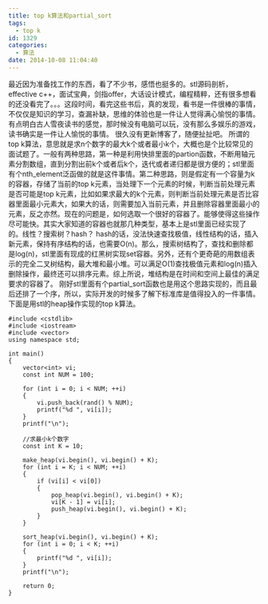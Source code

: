 ```yaml
---
title: top k算法和partial_sort
tags:
  - top k
id: 1329
categories:
  - 算法
date: 2014-10-08 11:04:40
---
```


最近因为准备找工作的东西，看了不少书，感悟也挺多的。stl源码剖析，effective c++，面试宝典，剑指offer，大话设计模式，编程精粹，还有很多想看的还没看完了。。。这段时间，看完这些书后，真的发现，看书是一件很棒的事情，不仅仅是知识的学习，查漏补缺，思维的体验也是一件让人觉得满心愉悦的事情。有点明白古人雪夜读书的感觉，那时候没有电脑可以玩，没有那么多娱乐的游戏，读书确实是一件让人愉悦的事情。
很久没有更新博客了，随便扯扯吧。
所谓的top k算法，意思就是求n个数字的最大k个或者最小k个，大概也是个比较常见的面试题了。一般有两种思路，第一种是利用快排里面的partion函数，不断用轴元素分割数组，直到分割出前k个或者后k个，迭代或者递归都是很方便的；stl里面有个nth_element泛函做的就是这件事情。第二种思路，则是假定有一个容量为k的容器，存储了当前的top k元素，当处理下一个元素的时候，判断当前处理元素是否可能是top k元素，比如如果求最大的k个元素，则判断当前处理元素是否比容器里面最小元素大，如果大的话，则需要加入当前元素，并且删除容器里面最小的元素，反之亦然。现在的问题是，如何选取一个很好的容器了。能够使得这些操作尽可能快。其实大家知道的容器也就那几种类型，基本上是stl里面已经实现了的。线性？搜索树？hash？
hash的话，没法快速查找极值，线性结构的话，插入新元素，保持有序结构的话，也需要O(n)。那么，搜索树结构了，查找和删除都是log(n)，stl里面有现成的红黑树实现set容器。另外，还有个更奇葩的用数组表示的完全二叉树结构，最大堆和最小堆。可以满足O(1)查找极值元素和log(n)插入删除操作，最终还可以排序元素。综上所说，堆结构是在时间和空间上最佳的满足要求的容器了。
刚好stl里面有个partial_sort函数也是用这个思路实现的，而且最后还排了一个序，所以，实际开发的时候多了解下标准库是值得投入的一件事情。
下面是用stl的heap操作实现的top k算法。
``` stylus
#include <cstdlib>
#include <iostream>
#include <vector>
using namespace std;

int main()
{
    vector<int> vi;
    const int NUM = 100;

    for (int i = 0; i < NUM; ++i)
    {
        vi.push_back(rand() % NUM);
        printf("%d ", vi[i]);
    }
    printf("\n");

    //求最小k个数字
    const int K = 10;

    make_heap(vi.begin(), vi.begin() + K);
    for (int i = K; i < NUM; ++i)
    {
        if (vi[i] < vi[0])
        {
            pop_heap(vi.begin(), vi.begin() + K);
            vi[K - 1] = vi[i];
            push_heap(vi.begin(), vi.begin() + K);
        }
    }

    sort_heap(vi.begin(), vi.begin() + K);
    for (int i = 0; i < K; ++i)
    {
        printf("%d ", vi[i]);
    }
    printf("\n");

    return 0;
}
```